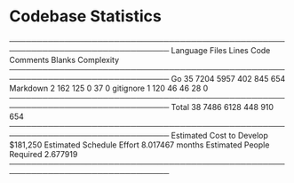 # Codebase Statistics

───────────────────────────────────────────────────────────────────────────────
Language                 Files     Lines     Code  Comments   Blanks Complexity
───────────────────────────────────────────────────────────────────────────────
Go                          35      7204     5957       402      845        654
Markdown                     2       162      125         0       37          0
gitignore                    1       120       46        46       28          0
───────────────────────────────────────────────────────────────────────────────
Total                       38      7486     6128       448      910        654
───────────────────────────────────────────────────────────────────────────────
Estimated Cost to Develop $181,250
Estimated Schedule Effort 8.017467 months
Estimated People Required 2.677919
───────────────────────────────────────────────────────────────────────────────
